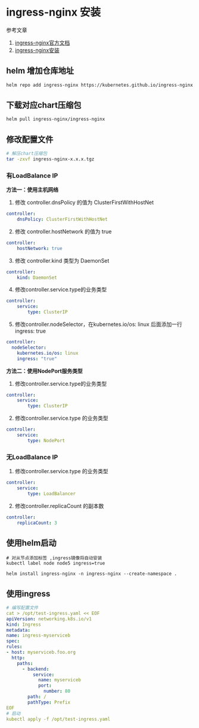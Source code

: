 # ingress-nginx 安装
参考文章
1.  [ingress-nginx官方文档](https://kubernetes.github.io/ingress-nginx/user-guide/basic-usage/)
2.  [ingress-nginx安装](https://www.cnblogs.com/tangxuliang/p/16922807.html)
## helm 增加仓库地址
```bash
helm repo add ingress-nginx https://kubernetes.github.io/ingress-nginx
```
## 下载对应chart压缩包
```bash
helm pull ingress-nginx/ingress-nginx
```
## 修改配置文件
```bash
# 解压chart压缩包
tar -zxvf ingress-nginx-x.x.x.tgz
```

### 有LoadBalance IP
**方法一：使用主机网络**
1.  修改 controller.dnsPolicy 的值为 ClusterFirstWithHostNet
```yaml
controller:
    dnsPolicy: ClusterFirstWithHostNet
```
2.  修改 controller.hostNetwork 的值为 true
```yaml
controller:
    hostNetwork: true
```
3.  修改 controller.kind 类型为 DaemonSet
```yaml
controller:
    kind: DaemonSet
```
4.  修改controller.service.type的业务类型
```yaml
controller:
	service:
	    type: ClusterIP
```
 5. 修改controller.nodeSelector，在kubernetes.io/os: linux 后面添加一行 ingress: true
```yaml
controller:
  nodeSelector:
    kubernetes.io/os: linux
    ingress: "true"
```
**方法二：使用NodePort服务类型**
1. 修改controller.service.type的业务类型
```yaml
controller:
	service:
	    type: ClusterIP
```
2. 修改controller.service.type 的业务类型
```yaml
controller:
	service:
	    type: NodePort
```
### 无LoadBalance IP
 1. 修改controller.service.type 的业务类型
```yaml
controller:
	service:
	    type: LoadBalancer
```
2. 修改controller.replicaCount 的副本数
```yaml
controller:
	replicaCount: 3
```

## 使用helm启动
```
# 对从节点添加标签 ,ingress镜像将自动安装
kubectl label node node5 ingress=true

helm install ingress-nginx -n ingress-nginx --create-namespace .
```
## 使用ingress
```yaml
# 编写配置文件
cat > /opt/test-ingress.yaml << EOF
apiVersion: networking.k8s.io/v1
kind: Ingress
metadata:
name: ingress-myserviceb
spec:
rules:
- host: myserviceb.foo.org
  http:
	paths:
	  - backend:
		  service:
			name: myserviceb
			port:
			  number: 80
		path: /
		pathType: Prefix
EOF
# 启动
kubectl apply -f /opt/test-ingress.yaml
```